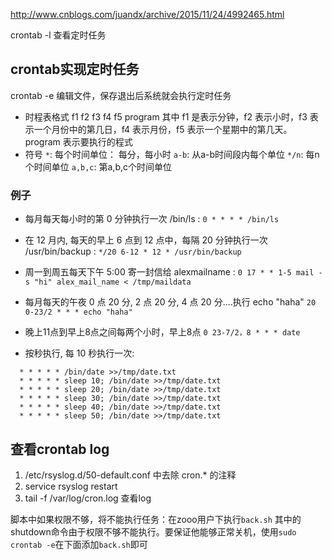 http://www.cnblogs.com/juandx/archive/2015/11/24/4992465.html

crontab -l 查看定时任务

## crontab实现定时任务
crontab -e 编辑文件，保存退出后系统就会执行定时任务
- 时程表格式
f1 f2 f3 f4 f5 program
其中 f1 是表示分钟，f2 表示小时，f3 表示一个月份中的第几日，f4 表示月份，f5 表示一个星期中的第几天。program 表示要执行的程式
- 符号
`*`: 每个时间单位： 每分，每小时
`a-b`: 从a-b时间段内每个单位
`*/n`: 每n个时间单位
`a,b,c`: 第a,b,c个时间单位


### 例子
- 每月每天每小时的第 0 分钟执行一次 /bin/ls :
`0 * * * * /bin/ls`
- 在 12 月内, 每天的早上 6 点到 12 点中，每隔 20 分钟执行一次 /usr/bin/backup :
`*/20 6-12 * 12 * /usr/bin/backup`
- 周一到周五每天下午 5:00 寄一封信给 alexmailname :
`0 17 * * 1-5 mail -s "hi" alex_mail_name < /tmp/maildata`
- 每月每天的午夜 0 点 20 分, 2 点 20 分, 4 点 20 分....执行 echo "haha"
`20 0-23/2 * * * echo "haha"`
- 晚上11点到早上8点之间每两个小时，早上8点
`0 23-7/2，8 * * * date`

- 按秒执行, 每 10 秒执行一次:
```
  * * * * * /bin/date >>/tmp/date.txt
  * * * * * sleep 10; /bin/date >>/tmp/date.txt
  * * * * * sleep 20; /bin/date >>/tmp/date.txt
  * * * * * sleep 30; /bin/date >>/tmp/date.txt
  * * * * * sleep 40; /bin/date >>/tmp/date.txt
  * * * * * sleep 50; /bin/date >>/tmp/date.txt
```


## 查看crontab log
1. /etc/rsyslog.d/50-default.conf 中去除 cron.* 的注释
2. service rsyslog restart 
3. tail -f /var/log/cron.log 查看log 

脚本中如果权限不够，将不能执行任务：在zooo用户下执行`back.sh` 其中的shutdown命令由于权限不够不能执行。要保证他能够正常关机，使用`sudo crontab -e`在下面添加`back.sh`即可
